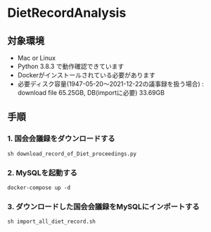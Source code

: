 # DietRecordAnalysis

## 対象環境
- Mac or Linux
- Python 3.8.3 で動作確認できています
- Dockerがインストールされている必要があります
- 必要ディスク容量(1947-05-20〜2021-12-22の議事録を扱う場合) : download file 65.25GB, DB(importに必要) 33.69GB


## 手順

### 1. 国会会議録をダウンロードする
```
sh download_record_of_Diet_proceedings.py
```


### 2. MySQLを起動する
```
docker-compose up -d
```


### 3. ダウンロードした国会会議録をMySQLにインポートする
```
sh import_all_diet_record.sh
```

